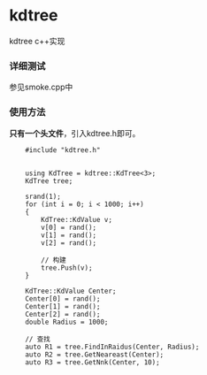 # kdtree
kdtree c++实现



### 详细测试

参见smoke.cpp中



### 使用方法

**只有一个头文件**，引入kdtree.h即可。

```
	#include "kdtree.h"


	using KdTree = kdtree::KdTree<3>;
	KdTree tree;
	
	srand(1);		
	for (int i = 0; i < 1000; i++)
	{
		KdTree::KdValue v;
		v[0] = rand();
		v[1] = rand();
		v[2] = rand();
		
		// 构建
		tree.Push(v);
	}
	
	KdTree::KdValue Center;
	Center[0] = rand();
	Center[1] = rand();
	Center[2] = rand();
	double Radius = 1000;
	
	// 查找
    auto R1 = tree.FindInRaidus(Center, Radius);
    auto R2 = tree.GetNeareast(Center);
    auto R3 = tree.GetNnk(Center, 10);
```

